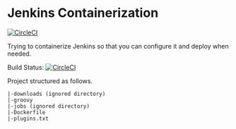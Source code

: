 # Jenkins Containerization

[![CircleCI](https://circleci.com/gh/robot297/Jenkins-Containerization/tree/master.svg?style=svg)](https://circleci.com/gh/robot297/Jenkins-Containerization/tree/master)

Trying to containerize Jenkins so that you can configure it and deploy when needed.

Build Status: [![CircleCI](https://circleci.com/gh/robot297/Jenkins-Containerization/tree/master.svg?style=svg)](https://circleci.com/gh/robot297/Jenkins-Containerization/tree/master)

Project structured as follows.

```
|-downloads (ignored directory)
|-groovy
|-jobs (ignored directory)
|-Dockerfile
|-plugins.txt
```

